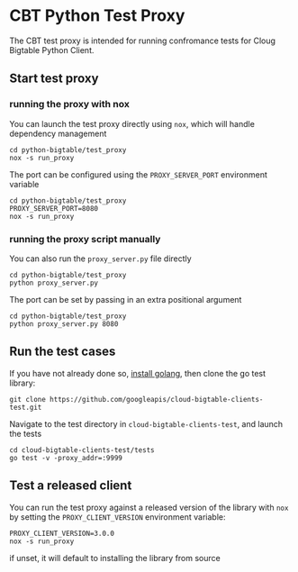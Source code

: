 # CBT Python Test Proxy

The CBT test proxy is intended for running confromance tests for Cloug Bigtable Python Client.

## Start test proxy

### running the proxy with nox

You can launch the test proxy directly using `nox`, which will handle dependency management

```
cd python-bigtable/test_proxy
nox -s run_proxy
```

The port can be configured using the `PROXY_SERVER_PORT` environment variable

```
cd python-bigtable/test_proxy
PROXY_SERVER_PORT=8080
nox -s run_proxy
```

### running the proxy script manually

You can also run the `proxy_server.py` file directly

```
cd python-bigtable/test_proxy
python proxy_server.py
```

The port can be set by passing in an extra positional argument

```
cd python-bigtable/test_proxy
python proxy_server.py 8080
```

## Run the test cases

If you have not already done so, [install golang](https://go.dev/doc/install), then clone the go test library:

```
git clone https://github.com/googleapis/cloud-bigtable-clients-test.git
```

Navigate to the test directory in `cloud-bigtable-clients-test`, and launch the tests

```
cd cloud-bigtable-clients-test/tests
go test -v -proxy_addr=:9999
```

## Test a released client

You can run the test proxy against a released version of the library with `nox`
by setting the `PROXY_CLIENT_VERSION` environment variable:

```
PROXY_CLIENT_VERSION=3.0.0
nox -s run_proxy
```

if unset, it will default to installing the library from source
